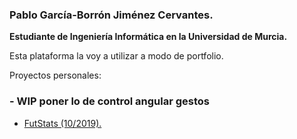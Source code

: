 ### Pablo García-Borrón Jiménez Cervantes.

**Estudiante de Ingeniería Informática en la Universidad de Murcia.** <br />

Esta plataforma la voy a utilizar a modo de portfolio.<br />

Proyectos personales:
### - WIP poner lo de control angular gestos
- [FutStats (10/2019).](https://github.com/garcibo/FutStats.git)

